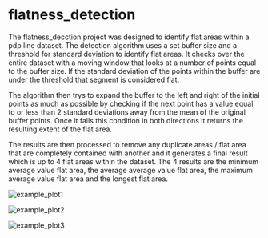 # flatness_detection

The flatness_decction project was designed to identify flat areas within a pdp line dataset. The detection algorithm uses a set buffer size and a
threshold for standard deviation to identify flat areas. It checks over the entire dataset with a moving window that looks at a number of points equal to the buffer size. If the standard deviation of the points within the buffer are under the threshold that segment is considered flat. 

The algorithm then trys to expand the buffer to the left and right of the initial points as much as possible by checking if the next point has a value
equal to or less than 2 standard deviations away from the mean of the original buffer points. Once it fails this condition in both directions it returns the resulting extent of the flat area. 

The results are then processed to remove any duplicate areas / flat area that are completely contained with another and it generates a final result which is up to 4 flat areas within the dataset. The 4 results are the minimum average value flat area, the average average value flat area, the maximum average value flat area and the longest flat area.

![example_plot1](example_plot1.png?raw=true)


![example_plot2](example_plot2.png?raw=true)


![example_plot3](example_plot3.png?raw=true)
